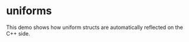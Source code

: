 uniforms
========

This demo shows how uniform structs are automatically reflected on the C++ side.
